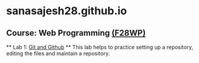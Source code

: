 # sanasajesh28.github.io
## Course: Web Programming [(F28WP)](http://www.macs.hw.ac.uk/students/cs/courses/f28wp-web-programming/)
** Lab 1: [Git and Github](https://sanasajesh28.github.io/) **
This lab helps to practice setting up a repository, editing the files and maintain a repository.
